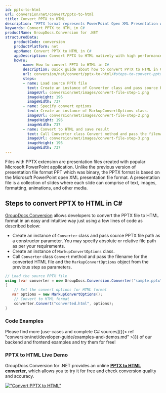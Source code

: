 ```yaml
---
id: pptx-to-html
url: conversion/net/convert/pptx-to-html
title: Convert PPTX to HTML
description: "PPTX format represents PowerPoint Open XML Presentation with .pptx extension. Learn how to convert PPTX to HTML file programmatically in C# language using GroupDocs.Conversion for .NET library."
keywords: Convert PPTX to HTML in C#
productName: GroupDocs.Conversion for .NET
structuredData:
    productCode: conversion
    productPlatform: net
    appName: Convert PPTX to HTML in C#
    appDescription: Convert PPTX to HTML natively with high performance using C# language and server side GroupDocs.Conversion for .NET APIs, without the use of any software like Microsoft or Open Office.
    howTo:
        name: How to convert PPTX to HTML in C# 
        description: Quick guide about how to convert PPTX to HTML in C# with high performance and accuracy.
        url: conversion/net/convert/pptx-to-html/#steps-to-convert-pptx-to-html-in-c
        steps:
        - name: Load source PPTX file 
          text: Create an instance of Converter class and pass source PPTX file path as a constructor parameter. You may specify absolute or relative file path as per your requirements. 
          imageUrl: conversion/net/images/convert-file-step-1.png
          imageHeight: 196
          imageWidth: 737
        - name: Specify convert options 
          text: Create an instance of MarkupConvertOptions class.
          imageUrl: conversion/net/images/convert-file-step-2.png
          imageHeight: 196
          imageWidth: 737
        - name: Convert to HTML and save result 
          text: Call Converter class Convert method and pass the filename for the converted HTML file and the MarkupConvertOptions object from the previous step as parameters.
          imageUrl: conversion/net/images/convert-file-step-3.png
          imageHeight: 196
          imageWidth: 737
---
```


Files with PPTX extension are presentation files created with popular Microsoft PowerPoint application. Unlike the previous version of presentation file format PPT which was binary, the PPTX format is based on the Microsoft PowerPoint open XML presentation file format. A presentation file is a collection of slides where each slide can comprise of text, images, formatting, animations, and other media.

## Steps to convert PPTX to HTML in C#

[GroupDocs.Conversion](https://products.groupdocs.com/conversion/net) allows developers to convert the PPTX file to HTML format in an easy and intuitive way just using a few lines of code as described below:

* Create an instance of `Converter` class and pass source PPTX file path as a constructor parameter. You may specify absolute or relative file path as per your requirements. 
* Create an instance of `MarkupConvertOptions` class.
* Call `Converter` class `Convert` method and pass the filename for the converted HTML file and the `MarkupConvertOptions` object from the previous step as parameters.

```csharp
// Load the source PPTX file
using (var converter = new GroupDocs.Conversion.Converter("sample.pptx"))
{
    // Set the convert options for HTML format
   var options = new MarkupConvertOptions();
    // Convert to HTML format
    converter.Convert("converted.html", options);
}
```

### Code Examples

Please find more [use-cases and complete C# sources]({{< ref "conversion/net/developer-guide/examples-and-demos.md" >}}) of our backend and frontend examples and try them for free!

### PPTX to HTML Live Demo

GroupDocs.Conversion for .NET provides an online [**PPTX to HTML converter**](https://products.groupdocs.app/conversion/pptx-to-html), which allows you to try it for free and check conversion quality and accuracy.

[!["Convert PPTX to HTML"](conversion/net/images/convert-to-html/convert-pptx-to-html.png)](https://products.groupdocs.app/conversion/pptx-to-html)